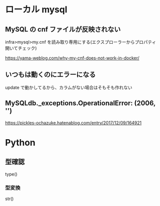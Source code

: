 # ローカル mysql

## MySQL の cnf ファイルが反映されない

infra>mysql>my.cnf を読み取り専用にする(エクスプローラーからプロパティ開いてチェック)

https://yama-weblog.com/why-my-cnf-does-not-work-in-docker/

## いつもは動くのにエラーになる

update で動かしてるから、カラムがない場合はそもそも作れない

## MySQLdb.\_exceptions.OperationalError: (2006, '')

https://pickles-ochazuke.hatenablog.com/entry/2017/12/09/164921

# Python

## 型確認

type()

### 型変換

str()
